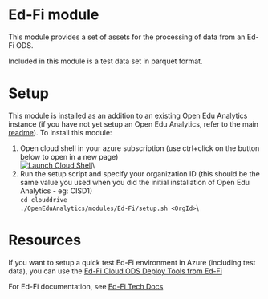 # Ed-Fi module
This module provides a set of assets for the processing of data from an Ed-Fi ODS.

Included in this module is a test data set in parquet format.

# Setup
This module is installed as an addition to an existing Open Edu Analytics instance (if you have not yet setup an Open Edu Analytics, refer to the main [readme](https://github.com/microsoft/OpenEduAnalytics)).
To install this module:
1) Open cloud shell in your azure subscription (use ctrl+click on the button below to open in a new page)\
[![Launch Cloud Shell](https://shell.azure.com/images/launchcloudshell.png "Launch Cloud Shell")](https://shell.azure.com/bash)\
2) Run the setup script and specify your organization ID (this should be the same value you used when you did the initial installation of Open Edu Analytics - eg: CISD1)\
`cd clouddrive`\
`./OpenEduAnalytics/modules/Ed-Fi/setup.sh <OrgId>`\

# Resources
If you want to setup a quick test Ed-Fi environment in Azure (including test data), you can use the [Ed-Fi Cloud ODS Deploy Tools from Ed-Fi](https://github.com/Ed-Fi-Exchange-OSS/Ed-Fi-X-Ods-Deploy-Azure)

For Ed-Fi documentation, see [Ed-Fi Tech Docs](https://techdocs.ed-fi.org/)



